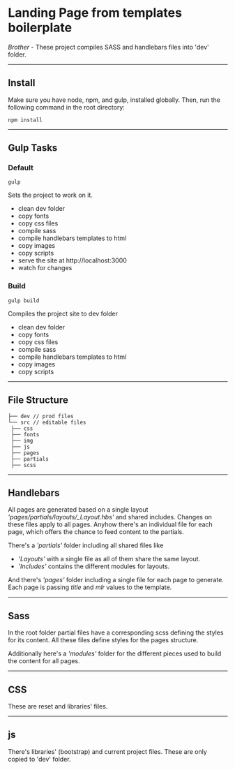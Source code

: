 # Landing Page from templates boilerplate

_Brother_ - These project compiles SASS and handlebars files into 'dev' folder.

---
## Install
Make sure you have node, npm, and gulp, installed globally. Then, run the following command in the root directory:

`npm install`

---
## Gulp Tasks

### Default

`gulp`

Sets the project to work on it.

* clean dev folder
* copy fonts
* copy css files
* compile sass
* compile handlebars templates to html
* copy images
* copy scripts
* serve the site at http://localhost:3000
* watch for changes

### Build

`gulp build`

Compiles the project site to dev folder

* clean dev folder
* copy fonts
* copy css files
* compile sass
* compile handlebars templates to html
* copy images
* copy scripts

---
## File Structure

```shell
├── dev // prod files
└── src // editable files
 ├── css
 ├── fonts
 ├── img
 ├── js
 ├── pages
 ├── partials
 ├── scss
 ```
 
 ---
 ## Handlebars

All pages are generated based on a single layout _'pages/partials/layouts/\_Layout.hbs'_ and shared includes. Changes on these files apply to all pages. Anyhow there's an individual file for each page, which offers the chance to feed content to the partials.

 There's a _'partials'_ folder including all shared files like
 * _'Layouts'_ with a single file as all of them share the same layout.
 * _'Includes'_ contains the different modules for layouts.
 
And there's _'pages'_ folder including a single file for each page to generate. Each page is passing _title_ and _mlr_ values to the template.

---
## Sass

In the root folder partial files have a corresponding scss defining the styles for its content. All these files define styles for the pages structure.

Additionally here's a _'modules'_ folder for the different pieces used to build the content for all pages.

---
## CSS

These are reset and libraries' files.

---
## js

There's libraries' (bootstrap) and current project files. These are only copied to 'dev' folder.
